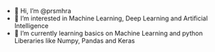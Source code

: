 - 👋 Hi, I’m @prsmhra
- 👀 I’m interested in Machine Learning, Deep Learning and Artificial Intelligence
- 🌱 I’m currently learning basics on Machine Learning and python Liberaries like Numpy, Pandas and Keras
<!---
- 💞️ I’m looking to collaborate on ...
- 📫 How to reach me ...
-->
<!---
prsmhra/prsmhra is a ✨ special ✨ repository because its `README.md` (this file) appears on your GitHub profile.
You can click the Preview link to take a look at your changes.
--->

